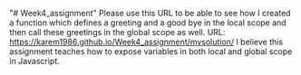 "# Week4_assignment" 
Please use this URL to be able to see how I created a function which defines a greeting and a good bye in the local scope and then call these greetings in the global scope as well.
URL: https://karem1986.github.io/Week4_assignment/mysolution/
I believe this assignment teaches how to expose variables in both local and global scope in Javascript. 
